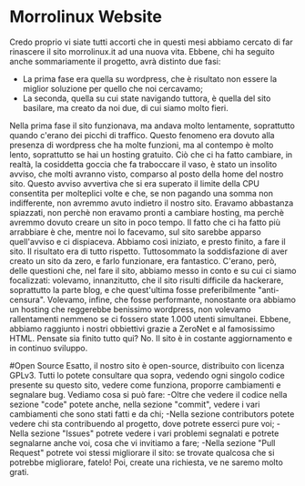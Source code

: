 # Morrolinux Website
Credo proprio vi siate tutti accorti che in questi mesi abbiamo cercato di far rinascere il sito morrolinux.it ad una nuova vita. Ebbene, chi ha seguito anche sommariamente il progetto, avrà distinto due fasi:
- La prima fase era quella su wordpress, che è risultato non essere la miglior soluzione per quello che noi cercavamo;
- La seconda, quella su cui state navigando tuttora, è quella del sito basilare, ma creato da noi due, di cui siamo molto fieri.

Nella prima fase il sito funzionava, ma andava molto lentamente, soprattutto quando c'erano dei picchi di traffico. Questo fenomeno era dovuto alla presenza di wordpress che ha molte funzioni, ma al contempo è molto lento, soprattutto se hai un hosting gratuito. Ciò che ci ha fatto cambiare, in realtà, la cosiddetta goccia che fa traboccare il vaso, è stato un insolito avviso, che molti avranno visto, comparso al posto della home del nostro sito. Questo avviso avvertiva che si era superato il limite della CPU consentita per molteplici volte e che, se non pagando una somma non indifferente, non avremmo avuto indietro il nostro sito.
Eravamo abbastanza spiazzati, non perchè non eravamo pronti a cambiare hosting, ma perchè avremmo dovuto creare un sito in poco tempo. Il fatto che ci ha fatto più arrabbiare è che, mentre noi lo facevamo, sul sito sarebbe apparso quell'avviso e ci dispiaceva.
Abbiamo così iniziato, e presto finito, a fare il sito. Il risultato era di tutto rispetto. Tuttosommato la soddisfazione di aver creato un sito da zero, e farlo funzionare, era fantastico. C'erano, però, delle questioni che, nel fare il sito, abbiamo messo in conto e su cui ci siamo focalizzati: volevamo, innanzitutto, che il sito risulti difficile da hackerare, soprattutto la parte blog, e che quest'ultima fosse preferibilmente "anti-censura". Volevamo, infine, che fosse performante, nonostante ora abbiamo un hosting che reggerebbe benissimo wordpress, non volevamo rallentamenti nemmeno se ci fossero state 1.000 utenti simultanei.
Ebbene, abbiamo raggiunto i nostri obbiettivi grazie a ZeroNet e al famosissimo HTML. Pensate sia finito tutto qui? No. Il sito è in costante aggiornamento e in continuo sviluppo.

#Open Source
Esatto, il nostro sito è open-source, distribuito con licenza GPLv3. Tutti lo potete consultare qua sopra, vedendo ogni singolo codice presente su questo sito, vedere come funziona, proporre cambiamenti e segnalare bug. Vediamo cosa si può fare:
-Oltre che vedere il codice nella sezione "code" potete anche, nella sezione "commit", vedere i vari cambiamenti che sono stati fatti e da chi;
-Nella sezione contributors potete vedere chi sta contribuendo al progetto, dove potrete esserci pure voi;
-Nella sezione "Issues" potrete vedere i vari problemi segnalati e potrete segnalarne anche voi, cosa che vi invitiamo a fare;
-Nella sezione "Pull Request" potrete voi stessi migliorare il sito: se trovate qualcosa che si potrebbe migliorare, fatelo! 
Poi, create una richiesta, ve ne saremo molto grati.
